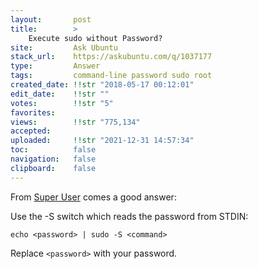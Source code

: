```yaml
---
layout:       post
title:        >
    Execute sudo without Password?
site:         Ask Ubuntu
stack_url:    https://askubuntu.com/q/1037177
type:         Answer
tags:         command-line password sudo root
created_date: !!str "2018-05-17 00:12:01"
edit_date:    !!str ""
votes:        !!str "5"
favorites:    
views:        !!str "775,134"
accepted:     
uploaded:     !!str "2021-12-31 14:57:34"
toc:          false
navigation:   false
clipboard:    false
---
```


From [Super User][1] comes a good answer:

Use the -S switch which reads the password from STDIN:

``` 
echo <password> | sudo -S <command>

```

Replace `<password>` with your password.



  [1]: https://superuser.com/a/67766/662962
